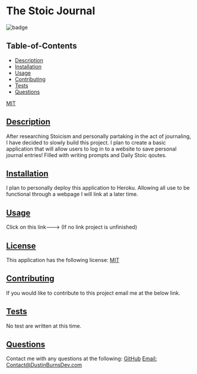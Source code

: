  # The Stoic Journal
  
![badge](https://img.shields.io/badge/license-MIT-blue)
  
  ## Table-of-Contents
  * [Description](#description)
  * [Installation](#installation)
  * [Usage](#usage)
  * [Contributing](#contributing)
  * [Tests](#tests)
  * [Questions](#questions)

[MIT](https://choosealicense.com/licenses/MIT)

 
  ## [Description](#table-of-contents)
  After researching Stoicism and personally partaking in the act of journaling, I have decided to slowly build this project. I plan to create a basic application that will allow users to log in to a website to save personal journal entries! Filled with writing prompts and Daily Stoic qoutes. 
   
  ## [Installation](#table-of-contents)
  I plan to personally deploy this application to Heroku. Allowing all use to be functional through a webpage I will link at a later time.

  ## [Usage](#table-of-contents)
  Click on this link---> (If no link project is unfinished)


  ## [License](#table-of-contents)
  This application has the following license:
  [MIT](https://choosealicense.com/licenses/MIT)
    
  ## [Contributing](#table-of-contents)
  If you would like to contribute to this project email me at the below link.
   
  ## [Tests](#table-of-contents)
  No test are written at this time. 
  ## [Questions](#table-of-contents)
  Contact me with any questions at the following:
  [GitHub](https://github.com/BurnsD)
  [Email: Contact@DustinBurnsDev.com](mailto:Contact@DustinBurnsDev.com)
  